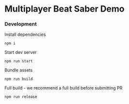 # Multiplayer Beat Saber Demo

### Development

Install dependencies

```
npm i
```

Start dev server

```
npm run start
```

Bundle assets

```
npm run build
```

Full build - we recommend a full build before submitting PR

```
npm run release
```
